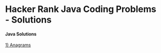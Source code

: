 # Hacker Rank Java Coding Problems - Solutions

#### Java Solutions

[1) Anagrams](https://github.com/veerrajukakarla434/2025-Java-Coding-Solutions-Pilot-Project/blob/main/HackerRank/Strings/P0001-Anagram-Solution.md)
